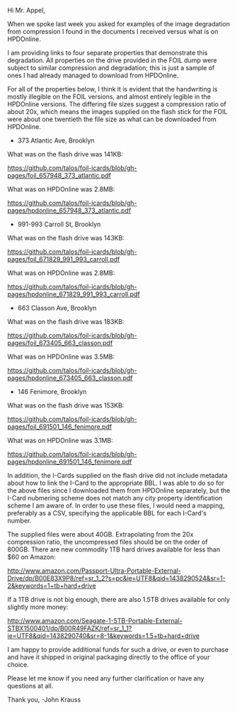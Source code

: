 Hi Mr. Appel,

When we spoke last week you asked for examples of the image degradation from
compression I found in the documents I received versus what is on HPDOnline.

I am providing links to four separate properties that demonstrate this
degradation.  All properties on the drive provided in the FOIL dump were
subject to similar compression and degradation; this is just a sample of ones
I had already managed to download from HPDOnline.

For all of the properties below, I think it is evident that the handwriting is
mostly illegible on the FOIL versions, and almost entirely legible in the
HPDOnline versions.  The differing file sizes suggest a compression ratio of
about 20x, which means the images supplied on the flash stick for the FOIL were
about one twentieth the file size as what can be downloaded from HPDOnline.

* 373 Atlantic Ave, Brooklyn

What was on the flash drive was 141KB:

https://github.com/talos/foil-icards/blob/gh-pages/foil_657948_373_atlantic.pdf

What was on HPDOnline was 2.8MB:

https://github.com/talos/foil-icards/blob/gh-pages/hpdonline_657948_373_atlantic.pdf

* 991-993 Carroll St, Brooklyn

What was on the flash drive was 143KB:

https://github.com/talos/foil-icards/blob/gh-pages/foil_671829_991_993_carroll.pdf

What was on HPDOnline was 2.8MB:

https://github.com/talos/foil-icards/blob/gh-pages/hpdonline_671829_991_993_carroll.pdf

* 663 Classon Ave, Brooklyn

What was on the flash drive was 183KB:

https://github.com/talos/foil-icards/blob/gh-pages/foil_673405_663_classon.pdf

What was on HPDOnline was 3.5MB:

https://github.com/talos/foil-icards/blob/gh-pages/hpdonline_673405_663_classon.pdf

* 146 Fenimore, Brooklyn

What was on the flash drive was 153KB:

https://github.com/talos/foil-icards/blob/gh-pages/foil_691501_146_fenimore.pdf

What was on HPDOnline was 3.1MB:

https://github.com/talos/foil-icards/blob/gh-pages/hpdonline_691501_146_fenimore.pdf

In addition, the I-Cards supplied on the flash drive did not include metadata
about how to link the I-Card to the appropriate BBL.  I was able to do so for
the above files since I downloaded them from HPDOnline separately, but the
I-Card nubmering scheme does not match any city property identification scheme
I am aware of.  In order to use these files, I would need a mapping, preferably
as a CSV, specifying the applicable BBL for each I-Card's number.

The supplied files were about 40GB.  Extrapolating from the 20x compression
ratio, the uncompressed files should be on the order of 800GB.  There are
new commodity 1TB hard drives available for less than $60 on Amazon:

http://www.amazon.com/Passport-Ultra-Portable-External-Drive/dp/B00E83X9P8/ref=sr_1_2?s=pc&ie=UTF8&qid=1438290524&sr=1-2&keywords=1+tb+hard+drive

If a 1TB drive is not big enough, there are also 1.5TB drives available for
only slightly more money:

http://www.amazon.com/Seagate-1-5TB-Portable-External-STBX1500401/dp/B00R49FAZK/ref=sr_1_1?ie=UTF8&qid=1438290740&sr=8-1&keywords=1.5+tb+hard+drive

I am happy to provide additional funds for such a drive, or even to purchase
and have it shipped in original packaging directly to the office of your
choice.

Please let me know if you need any further clarification or have any questions
at all.

Thank you,
-John Krauss
